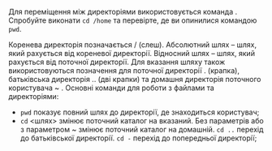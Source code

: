 Для переміщення між директоріями використовується команда . Спробуйте виконати `cd /home` та перевірте, де ви опинилися командою `pwd`.


Коренева директорія позначається / (слеш). Абсолютний шлях – шлях, який рахується від кореневої директорії. Відносний шлях – шлях, який рахується від поточної директорії. Для вказання шляху також використовуються позначення для поточної директорії . (крапка), батьківська директорія .. (дві крапки) та домашня директорія поточного користувача ~ .
Основні команди для роботи з файлами та директоріями:
* `pwd`	показує  повний шлях до директорії, де знаходиться користувач; 
* `cd` <шлях>	змінює поточний каталог на вказаний. Без параметрів або з параметром ~ змінює поточний каталог на домашній. `cd ..`  перехід до батьківської директорії. `cd -`  перехід до попередньої директорії;  

